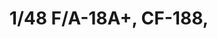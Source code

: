 ---
layout: product
title: "1/48 F/A-18A+, CF-188,"
price: "6200" 
desc: "Maketa"
img_path: "/assets/img/KIN48030.webp"
brand: "N/A"
available: false
special_offer: false
new: false
soon: false
cat: "010000"
subcat: "010700"
subsubcat: "0N/A"
sifra: "KIN48030"
popular: false
spec: false
---